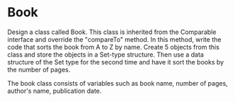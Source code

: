 # Book 
Design a class called Book. This class is inherited from the Comparable interface and override the "compareTo" method. In this method, write the code that sorts the book from A to Z by name. Create 5 objects from this class and store the objects in a Set-type structure. Then use a data structure of the Set type for the second time and have it sort the books by the number of pages.

The book class consists of variables such as book name, number of pages, author's name, publication date.

